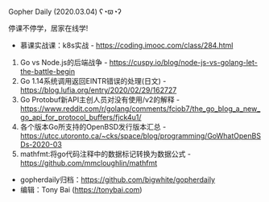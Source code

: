 Gopher Daily (2020.03.04) ʕ◔ϖ◔ʔ

停课不停学，居家在线学! 
* 慕课实战课：k8s实战 - https://coding.imooc.com/class/284.html

1. Go vs Node.js的后端战争 - https://cuspy.io/blog/node-js-vs-golang-let-the-battle-begin
2. Go 1.14系统调用返回EINTR错误的处理(日文) - https://blog.lufia.org/entry/2020/02/29/162727
3. Go Protobuf新API主创人员对没有使用/v2的解释 - https://www.reddit.com/r/golang/comments/fciob7/the_go_blog_a_new_go_api_for_protocol_buffers/fjck4u1/
4. 各个版本Go所支持的OpenBSD发行版本汇总 - https://utcc.utoronto.ca/~cks/space/blog/programming/GoWhatOpenBSDs-2020-03
5. mathfmt:将go代码注释中的数据标记转换为数据公式 - https://github.com/mmcloughlin/mathfmt

* gopherdaily归档：https://github.com/bigwhite/gopherdaily
* 编辑：Tony Bai (https://tonybai.com)
